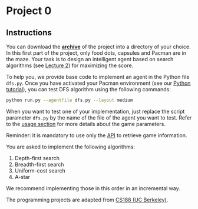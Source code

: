 # Project 0
## Instructions

You can download the **[archive](https://github.com/glouppe/info8006-introduction-to-ai/raw/master/projects/project0.tar.gz)** of the project into a directory of your choice. In this first part of the project, only food dots, capsules and Pacman are in the maze.
Your task is to design an intelligent agent based on search algorithms (see [Lecture 2](https://glouppe.github.io/info8006-introduction-to-ai/?p=lecture2.md)) for maximizing the score.

To help you, we provide base code to implement an agent in the Python file `dfs.py`. Once you have activated your Pacman environment (see our [Python tutorial](https://github.com/glouppe/info8006-introduction-to-ai/tree/master/python-tutorial#creating-a-conda-environment)), you can test DFS algorithm using the following commands:
```bash
python run.py --agentfile dfs.py --layout medium
```
When you want to test one of your implementation, just replace the script parameter `dfs.py` by the name of the file of the agent you want to test. Refer to the [usage section](https://github.com/glouppe/info8006-introduction-to-ai/blob/master/projects/README.md#usage) for more details about the game parameters.

Reminder: it is mandatory to use only the [API](https://github.com/glouppe/info8006-introduction-to-ai/tree/master/projects#api) to retrieve game information.

You are asked to implement the following algorithms:
1. Depth-first search
2. Breadth-first search
3. Uniform-cost search
4. A-star

We recommend implementing those in this order in an incremental way.

The programming projects are adapted from [CS188 (UC Berkeley)](http://ai.berkeley.edu/project_overview.html).
